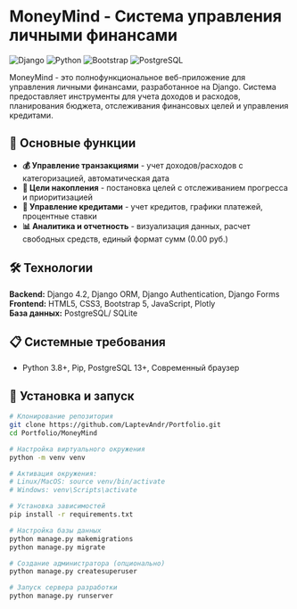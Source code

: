 # MoneyMind - Система управления личными финансами

![Django](https://img.shields.io/badge/Django-4.2-green)
![Python](https://img.shields.io/badge/Python-3.8+-blue)
![Bootstrap](https://img.shields.io/badge/Bootstrap-5.0-purple)
![PostgreSQL](https://img.shields.io/badge/PostgreSQL-13+-blue)

MoneyMind - это полнофункциональное веб-приложение для управления личными финансами, разработанное на Django. Система предоставляет инструменты для учета доходов и расходов, планирования бюджета, отслеживания финансовых целей и управления кредитами.

## 🚀 Основные функции
- **💰 Управление транзакциями** - учет доходов/расходов с категоризацией, автоматическая дата
- **🎯 Цели накопления** - постановка целей с отслеживанием прогресса и приоритизацией
- **🏦 Управление кредитами** - учет кредитов, графики платежей, процентные ставки
- **📊 Аналитика и отчетность** - визуализация данных, расчет свободных средств, единый формат сумм (0.00 руб.)

## 🛠️ Технологии
**Backend:** Django 4.2, Django ORM, Django Authentication, Django Forms  
**Frontend:** HTML5, CSS3, Bootstrap 5, JavaScript, Plotly  
**База данных:** PostgreSQL/ SQLite

## 📋 Системные требования
- Python 3.8+, Pip, PostgreSQL 13+, Современный браузер

## 🚀 Установка и запуск
```bash
# Клонирование репозитория
git clone https://github.com/LaptevAndr/Portfolio.git
cd Portfolio/MoneyMind

# Настройка виртуального окружения
python -m venv venv

# Активация окружения:
# Linux/MacOS: source venv/bin/activate
# Windows: venv\Scripts\activate

# Установка зависимостей
pip install -r requirements.txt

# Настройка базы данных
python manage.py makemigrations
python manage.py migrate

# Создание администратора (опционально)
python manage.py createsuperuser

# Запуск сервера разработки
python manage.py runserver